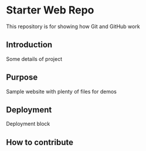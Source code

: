 # Starter Web Repo

This repository is for showing how Git and GitHub work

## Introduction

Some details of project

## Purpose

Sample website with plenty of files for demos

## Deployment

Deployment block

## How to contribute